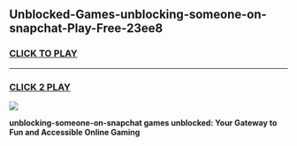 
## Unblocked-Games-unblocking-someone-on-snapchat-Play-Free-23ee8
<h3>
<a href="https://premium76.site?title=unblocking-someone-on-snapchat&ref=20M">CLICK TO PLAY</a></h3>
<hr>

<h3>
<a href="https://premium76.site?title=unblocking-someone-on-snapchat&ref=20M">CLICK 2 PLAY</a>
  
</h3>

<a href="https://premium76.site?title=unblocking-someone-on-snapchat&ref=19M"><img src="https://clearcache.store/games.png"></a>


**unblocking-someone-on-snapchat games unblocked: Your Gateway to Fun and Accessible Online Gaming**
